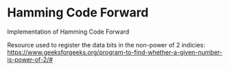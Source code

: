 # Hamming Code Forward
 Implementation of Hamming Code Forward

 Resource used to register the data bits in the non-power of 2 indicies:
 https://www.geeksforgeeks.org/program-to-find-whether-a-given-number-is-power-of-2/#

